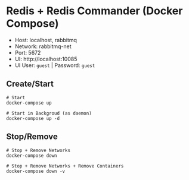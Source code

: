 # Redis + Redis Commander (Docker Compose)

- Host: localhost, rabbitmq
- Network: rabbitmq-net 
- Port: 5672
- UI: http://localhost:10085
- UI User: `guest` | Password: `guest`

## Create/Start
```shell
# Start 
docker-compose up

# Start in Backgroud (as daemon)
docker-compose up -d
```

## Stop/Remove
```shell
# Stop + Remove Networks
docker-compose down

# Stop + Remove Networks + Remove Containers
docker-compose down -v
```
